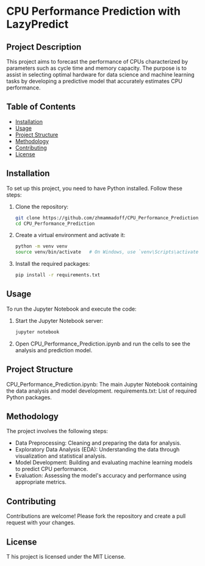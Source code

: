 # CPU Performance Prediction with LazyPredict

## Project Description
This project aims to forecast the performance of CPUs characterized by parameters such as cycle time and memory capacity. The purpose is to assist in selecting optimal hardware for data science and machine learning tasks by developing a predictive model that accurately estimates CPU performance.

## Table of Contents
- [Installation](#installation)
- [Usage](#usage)
- [Project Structure](#project-structure)
- [Methodology](#methodology)
- [Contributing](#contributing)
- [License](#license)

## Installation
To set up this project, you need to have Python installed. Follow these steps:

1. Clone the repository:
   ```bash
   git clone https://github.com/zhmammadoff/CPU_Performance_Prediction_with_LazyPredict.git
   cd CPU_Performance_Prediction
2. Create a virtual environment and activate it:
   ```bash
   python -m venv venv
   source venv/bin/activate   # On Windows, use `venv\Scripts\activate`
3. Install the required packages:
   ```bash
   pip install -r requirements.txt


## Usage
   To run the Jupyter Notebook and execute the code:
   
   1. Start the Jupyter Notebook server:
      ```bash
      jupyter notebook
   2. Open CPU_Performance_Prediction.ipynb and run the cells to see the analysis and prediction model.

## Project Structure
   CPU_Performance_Prediction.ipynb: The main Jupyter Notebook containing the data analysis and model development.
   requirements.txt: List of required Python packages.
   
## Methodology
   The project involves the following steps:

   - Data Preprocessing: Cleaning and preparing the data for analysis.
   - Exploratory Data Analysis (EDA): Understanding the data through visualization and statistical analysis.
   - Model Development: Building and evaluating machine learning models to predict CPU performance.
   - Evaluation: Assessing the model's accuracy and performance using appropriate metrics.
   
## Contributing
   Contributions are welcome! Please fork the repository and create a pull request with your changes.

## License
T   his project is licensed under the MIT License.



